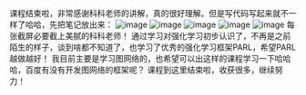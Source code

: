 课程结束啦，非常感谢科科老师的讲解，真的很好理解。但是写代码写起来就不一样了哈哈，先把笔记放出来：
![image](https://github.com/foreversunx/RL/blob/master/1.png)
![image](https://github.com/foreversunx/RL/blob/master/2.png)
![image](https://github.com/foreversunx/RL/blob/master/3.png)
![image](https://github.com/foreversunx/RL/blob/master/4.png)
![image](https://github.com/foreversunx/RL/blob/master/5.png)
每张截屏必要截上美腻的科科老师！
通过学习对强化学习初步认识了，不再是之前陌生的样子，谈到啥都不知道了，也学习了优秀的强化学习框架PARL，希望PARL越做越好！
我目前主要是学习图网络的，也希望可以出这样的课程学习一下哈哈哈，百度有没有开发图网络的框架呢？
课程到这里结束啦，收获很多，继续努力！

